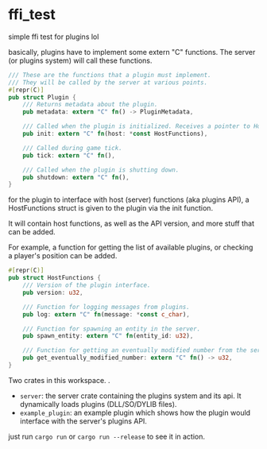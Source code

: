 # ffi_test

simple ffi test for plugins lol

basically, plugins have to implement some extern "C" functions. The server (or plugins system) will call these functions.

```rust
/// These are the functions that a plugin must implement.
/// They will be called by the server at various points.
#[repr(C)]
pub struct Plugin {
    /// Returns metadata about the plugin.
    pub metadata: extern "C" fn() -> PluginMetadata,

    /// Called when the plugin is initialized. Receives a pointer to HostFunctions.
    pub init: extern "C" fn(host: *const HostFunctions),

    /// Called during game tick.
    pub tick: extern "C" fn(),

    /// Called when the plugin is shutting down.
    pub shutdown: extern "C" fn(),
}
```

for the plugin to interface with host (server) functions (aka plugins API), a HostFunctions struct is given to the plugin via the init function.

It will contain host functions, as well as the API version, and more stuff that can be added.

For example, a function for getting the list of available plugins, or checking a player's position can be added.

```rust
#[repr(C)]
pub struct HostFunctions {
    /// Version of the plugin interface.
    pub version: u32,

    /// Function for logging messages from plugins.
    pub log: extern "C" fn(message: *const c_char),

    /// Function for spawning an entity in the server.
    pub spawn_entity: extern "C" fn(entity_id: u32),

    /// Function for getting an eventually modified number from the server.
    pub get_eventually_modified_number: extern "C" fn() -> u32,
}
```

Two crates in this workspace.
.
- `server`: the server crate containing the plugins system and its api. It dynamically loads plugins (DLL/SO/DYLIB files).
- `example_plugin`: an example plugin which shows how the plugin would interface with the server's plugins API.

just run `cargo run` or `cargo run --release` to see it in action.
